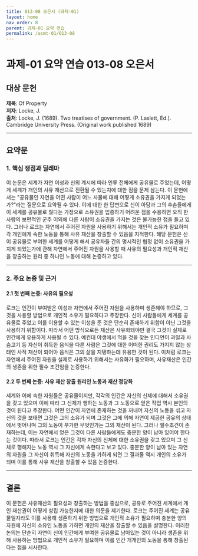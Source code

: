 ```yaml
---
title: 013-08 오은서 (과제-01)
layout: home
nav_order: 8
parent: 과제-01 요약 연습
permalink: /asmt-01/013-08
---
```


# 과제-01 요약 연습 013-08 오은서 

## 대상 문헌  
**제목**: Of Property  
**저자**: Locke, J.  
**출처**: Locke, J. (1689). Two treatises of government. (P. Laslett, Ed.). Cambridge University Press. (Original work published 1689) 

---

## 요약문  

### 1. 핵심 쟁점과 딜레마  
이 논문은 세계가 자연 이성과 신의 계시에 따라 인류 전체에게 공유물로 주었는데, 어떻게 세계가 개인의 사유 재산으로 전환될 수 있는지에 대한 점을 문제 삼는다. 이 문헌에서는 "공유물인 자연을 어떤 사람이 어느 사물에 대해 어떻게 소유권을 가지게 되었는가?"라는 질문으로 요약될 수 있다. 이에 대한 한 답변으로 신이 아담과 그의 후손들에게 이 세계를 공유물로 줬다는 가정으로 소유권을 입증하기 어려운 점을 수용하면 오직 한 사람의 보편적인 군주 이외에 다른 사람이 소유권을 가지는 것은 불가능한 점을 들고 있다. 그러나 로크는 자연에서 주어진 자원을 사용하기 위해서는 개인적 소유가 필요하며 각 개인에게 속한 노동을 통해 사유 재산을 창출할 수 있음을 지적한다. 해당 문헌은 신이 공유물로 부여한 세계를 어떻게 해서 공유자들 간의 명시적인 협정 없이 소유권을 가지게 되었는가에 관해 자연에서 주어진 자원을 사용할 때 사유의 필요성과 개인적 재산을 창출하는 원리 중 하나인 노동에 대해 논증하고 있다.   

---

### 2. 주요 논증 및 근거  

#### 2.1 첫 번째 논증: 사유의 필요성  
로크는 인간이 부여받은 이성과 자연에서 주어진 자원을 사용하며 생존해야 하므로, 그것을 사용할 방법으로 개인적 소유가 필요하다고 주장한다. 신이 사람들에게 세계를 공유물로 주었고 이를 이용할 수 있는 이성을 준 것은 단순히 존재하기 위함이 아닌 그것을 사용하기 위함이다. 따라서 어떤 방식으로든 재산은 사유화돼야만 결국 그것이 실제로 인간에게 유용하게 사용될 수 있다. 예컨대 야생에서 먹을 것을 찾는 인디언이 과일과 사슴고기 등 자신이 취득한 음식을 다른 사람은 그것에 대한 어떠한 권리도 가지지 않는 상태인 사적 재산이 되어야 음식은 그의 삶을 지탱하는데 유용한 것이 된다. 이처럼 로크는 자연에서 주어진 자원을 실제로 사용하기 위해서는 사유화가 필요하며, 사유재산은 인간의 생존을 위한 필수 조건임을 논증한다.  

#### 2.2 두 번째 논증: 사유 재산 창출 원리인 노동과 재산 정당화  
세계와 이에 속한 자원들은 공유물이지만, 각각의 인간은 자신의 신체에 대해서 소유권을 갖고 있으며 이에 따라 그 신체가 행하는 노동과 그 노동으로 얻은 작업 역시 본인의 것이 된다고 주장한다. 어떤 인간이 자연에 존재하는 것을 꺼내어 자신의 노동을 섞고 자신의 것을 보태면 그것은 그의 소유가 되며 그것은 그에 의해 자연이 제공한 공유의 상태에서 벗어나며 그의 노동이 부가한 무엇인가는 그의 재산이 된다. 그러나 필수조건이 존재하는데, 이는 자연에서 얻은 그것이 다른 사람들에게도 충분한 양이 남아 있어야 한다는 것이다. 따라서 로크는 인간은 각자 자신의 신체에 대한 소유권을 갖고 있으며 그 신체로 행해지는 노동 역시 그 자신에게 속한다고 보고 있다. 충분한 양이 남아 있는 자연의 자원을 그 자신이 취득해 자신의 노동을 가하게 되면 그 결과물 역시 개인의 소유가 되며 이를 통해 사유 재산을 창출할 수 있음 논증한다.  

---

## 결론  
이 문헌은 사유재산의 필요성과 창출하는 방법을 중심으로, 공유로 주어진 세계에서 개인 재산권이 어떻게 성립 가능한지에 대한 의문을 제기한다. 로크는 주어진 세계는 공유물일지라도 이를 사용해 생존하기 위한 방법으로 개인적 소유가 필요하며 충분한 양의 자원에 자신의 소유인 노동을 가하면 개인의 재산을 창출할 수 있음을 설명한다. 이러한 논의는 단순히 자연이 신이 인간에게 부여한 공유물로 남아있는 것이 아니라 생존을 위해 사용하는 방법으로 개인적 소유가 필요하며 이를 인간 개개인의 노동을 통해 창출된다는 점을 시사한다.

